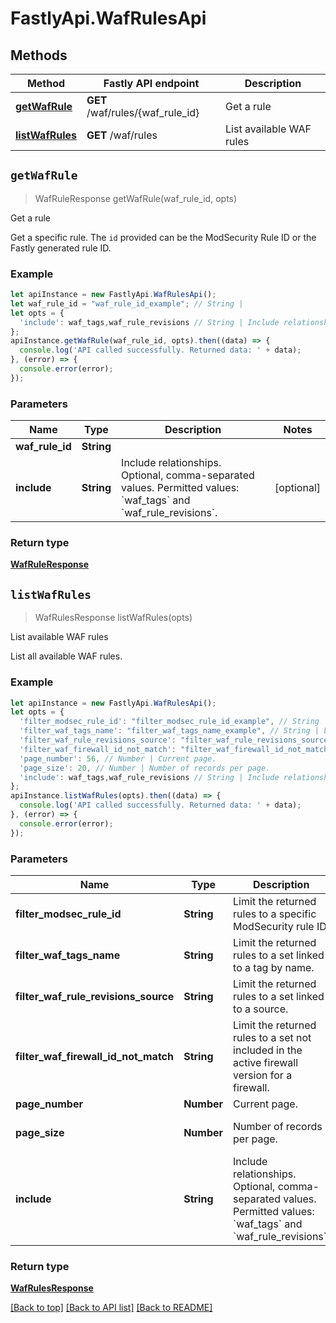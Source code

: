 # FastlyApi.WafRulesApi



## Methods

Method | Fastly API endpoint | Description
------------- | ------------- | -------------
[**getWafRule**](WafRulesApi.md#getWafRule) | **GET** /waf/rules/{waf_rule_id} | Get a rule
[**listWafRules**](WafRulesApi.md#listWafRules) | **GET** /waf/rules | List available WAF rules



## `getWafRule`

> WafRuleResponse getWafRule(waf_rule_id, opts)

Get a rule

Get a specific rule. The `id` provided can be the ModSecurity Rule ID or the Fastly generated rule ID.

### Example

```javascript
let apiInstance = new FastlyApi.WafRulesApi();
let waf_rule_id = "waf_rule_id_example"; // String | 
let opts = {
  'include': waf_tags,waf_rule_revisions // String | Include relationships. Optional, comma-separated values. Permitted values: `waf_tags` and `waf_rule_revisions`. 
};
apiInstance.getWafRule(waf_rule_id, opts).then((data) => {
  console.log('API called successfully. Returned data: ' + data);
}, (error) => {
  console.error(error);
});

```

### Parameters

Name | Type | Description  | Notes
------------- | ------------- | ------------- | -------------
**waf_rule_id** | **String** |  |
**include** | **String** | Include relationships. Optional, comma-separated values. Permitted values: &#x60;waf_tags&#x60; and &#x60;waf_rule_revisions&#x60;.  | [optional]

### Return type

[**WafRuleResponse**](WafRuleResponse.md)


## `listWafRules`

> WafRulesResponse listWafRules(opts)

List available WAF rules

List all available WAF rules.

### Example

```javascript
let apiInstance = new FastlyApi.WafRulesApi();
let opts = {
  'filter_modsec_rule_id': "filter_modsec_rule_id_example", // String | Limit the returned rules to a specific ModSecurity rule ID.
  'filter_waf_tags_name': "filter_waf_tags_name_example", // String | Limit the returned rules to a set linked to a tag by name.
  'filter_waf_rule_revisions_source': "filter_waf_rule_revisions_source_example", // String | Limit the returned rules to a set linked to a source.
  'filter_waf_firewall_id_not_match': "filter_waf_firewall_id_not_match_example", // String | Limit the returned rules to a set not included in the active firewall version for a firewall.
  'page_number': 56, // Number | Current page.
  'page_size': 20, // Number | Number of records per page.
  'include': waf_tags,waf_rule_revisions // String | Include relationships. Optional, comma-separated values. Permitted values: `waf_tags` and `waf_rule_revisions`. 
};
apiInstance.listWafRules(opts).then((data) => {
  console.log('API called successfully. Returned data: ' + data);
}, (error) => {
  console.error(error);
});

```

### Parameters

Name | Type | Description  | Notes
------------- | ------------- | ------------- | -------------
**filter_modsec_rule_id** | **String** | Limit the returned rules to a specific ModSecurity rule ID. | [optional]
**filter_waf_tags_name** | **String** | Limit the returned rules to a set linked to a tag by name. | [optional]
**filter_waf_rule_revisions_source** | **String** | Limit the returned rules to a set linked to a source. | [optional]
**filter_waf_firewall_id_not_match** | **String** | Limit the returned rules to a set not included in the active firewall version for a firewall. | [optional]
**page_number** | **Number** | Current page. | [optional]
**page_size** | **Number** | Number of records per page. | [optional] [default to 20]
**include** | **String** | Include relationships. Optional, comma-separated values. Permitted values: &#x60;waf_tags&#x60; and &#x60;waf_rule_revisions&#x60;.  | [optional]

### Return type

[**WafRulesResponse**](WafRulesResponse.md)


[[Back to top]](#) [[Back to API list]](../../README.md#endpoints)
[[Back to README]](../../README.md)
